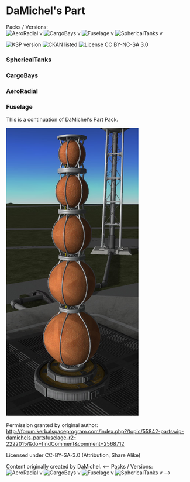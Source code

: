 # DaMichel's Part
Packs / Versions:  
![AeroRadial v](https://img.shields.io/endpoint?url=https://raw.githubusercontent.com/zer0Kerbal/DaMichel/master/json/aeroradial.json) ![CargoBays v](https://img.shields.io/endpoint?url=https://raw.githubusercontent.com/zer0Kerbal/DaMichel/master/json/cargobays.json) ![Fuselage v](https://img.shields.io/endpoint?url=https://raw.githubusercontent.com/zer0Kerbal/DaMichel/master/json/fuselage.json) ![SphericalTanks v](https://img.shields.io/endpoint?url=https://raw.githubusercontent.com/zer0Kerbal/DaMichel/master/json/sphericaltanks.json)

 ![KSP version](https://img.shields.io/endpoint?url=https%3A%2F%2Fraw.githubusercontent.com%2Fzer0Kerbal%2FDaMichel%2Fmaster%2Fjson%2Fksp.json) ![CKAN listed](https://img.shields.io/badge/CKAN-Indexed-brightgreen.svg) ![License CC BY-NC-SA 3.0](https://img.shields.io/badge/license-CC%20BY--NC--SA%203.0-lightgrey)
 
 ### SphericalTanks
 ### CargoBays
 ### AeroRadial
 ### Fuselage
 
This is a continuation of DaMichel's Part Pack.

![SphericalTanksStacked](https://raw.githubusercontent.com/ColorCurves/colorcurves.github.io/master/pictures/DMTanks/DaMichel's%20Pics/Spherical%20Tanks%20stacked%20together%20-%20Imgur.jpg)

Permission granted by original author:
http://forum.kerbalspaceprogram.com/index.php?/topic/55842-partswip-damichels-partsfuselage-r2-2222015/&do=findComment&comment=2568712

Licensed under CC-BY-SA-3.0 (Attribution, Share Alike)

Content originally created by DaMichel.
<--
Packs / Versions:  
![AeroRadial v](https://img.shields.io/endpoint?url=https://raw.githubusercontent.com/zer0Kerbal/DaMichel/master/json/aeroradial.json)
![CargoBays v](https://img.shields.io/endpoint?url=https://raw.githubusercontent.com/zer0Kerbal/DaMichel/master/json/cargobays.json)
![Fuselage v](https://img.shields.io/endpoint?url=https://raw.githubusercontent.com/zer0Kerbal/DaMichel/master/json/fuselage.json)
![SphericalTanks v](https://img.shields.io/endpoint?url=https://raw.githubusercontent.com/zer0Kerbal/DaMichel/master/json/sphericaltanks.json) -->
 
